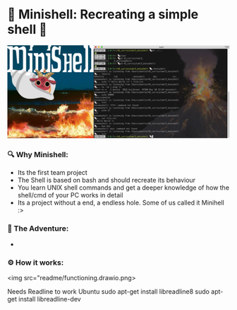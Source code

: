 # 🐚 Minishell: Recreating a simple shell 🐚

<img src="readme/minishell.png">

### 🔍 Why Minishell:
- Its the first team project
- The Shell is based on bash and should recreate its behaviour
- You learn UNIX shell commands and get a deeper knowledge of how the shell/cmd of your PC works in detail
- Its a project without a end, a endless hole. Some of us called it Minihell :>

### 🦖 The Adventure:
- 

### ⚙️ How it works:
<img src="readme/functioning.drawio.png>


Needs Readline to work
Ubuntu
sudo apt-get install libreadline8
sudo apt-get install libreadline-dev
